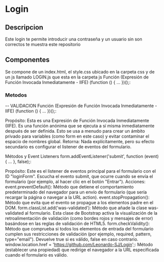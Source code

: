 # Login
## Descripcion
Este login te permite introducir una contraseña y un usuario sin son correctos te muestra este repositorio

## Componentes
Se compone de un index.html, el style.css ubicado en la carpeta css y de un js llamado LOGIN.js que esta en la carpeta js
Función (Expresión de Función Invocada Inmediatamente - IIFE)
(function () { ... })();:
### Metodos
-- VALIDACION
Función (Expresión de Función Invocada Inmediatamente - IIFE)
(function () { ... })();:

Propósito: Esta es una Expresión de Función Invocada Inmediatamente (IIFE). Es una función anónima que se ejecuta a sí misma inmediatamente después de ser definida. Esto se usa a menudo para crear un ámbito privado para variables (como form en este caso) y evitar contaminar el espacio de nombres global.
Retorna: Nada explícitamente, pero su efecto secundario es configurar el listener de eventos del formulario.

Métodos y Event Listeners
form.addEventListener('submit', function (event) { ... }, false);:

Propósito: Este es el listener de eventos principal para el formulario con el ID "loginForm". Escucha el evento submit, que ocurre cuando se envía el formulario (por ejemplo, al hacer clic en el botón "Entrar").
Acciones:
event.preventDefault(): Método que detiene el comportamiento predeterminado del navegador para un envío de formulario (que sería recargar la página o navegar a la URL action).
event.stopPropagation(): Método que evita que el evento se propague a los elementos padre en el DOM.
form.classList.add('was-validated'): Método que añade la clase was-validated al formulario. Esta clase de Bootstrap activa la visualización de la retroalimentación de validación (como bordes rojos y mensajes de error) basándose en las reglas de validación de HTML5.
form.checkValidity(): Método que comprueba si todos los elementos de entrada del formulario cumplen sus restricciones de validación (por ejemplo, required, pattern, type="email"). Devuelve true si es válido, false en caso contrario.
window.location.href = 'https://github.com/Leonardo-SJ/Login';: Método (establecer una propiedad) que redirige el navegador a la URL especificada cuando el formulario es válido.
